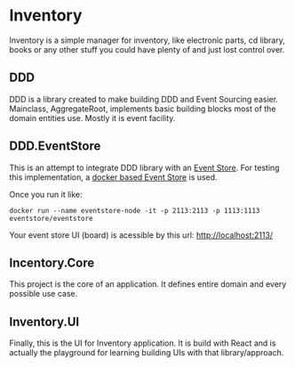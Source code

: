 # Inventory

Inventory is a simple manager for inventory, like electronic parts, cd library, books or any other stuff
you could have plenty of and just lost control over.

## DDD

DDD is a library created to make building DDD and Event Sourcing easier.
Mainclass, AggregateRoot, implements basic building blocks most of the
domain entities use. Mostly it is event facility.

## DDD.EventStore

This is an attempt to integrate DDD library with an
[Event Store](https://eventstore.org/). For testing
this implementation, a [docker based Event Store](https://hub.docker.com/r/eventstore/eventstore/)
is used.

Once you run it like:
````
docker run --name eventstore-node -it -p 2113:2113 -p 1113:1113 eventstore/eventstore
````

Your event store UI (board) is acessible by this url: [http://localhost:2113/](http://localhost:2113/)


## Incentory.Core

This project is the core of an application. It defines entire domain
and every possible use case.

## Inventory.UI

Finally, this is the UI for Inventory application. It is build with React 
and is actually the playground for learning building UIs with that
library/approach.
